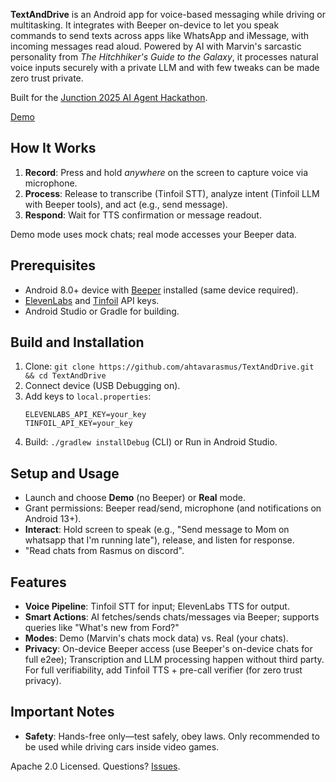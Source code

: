 **TextAndDrive** is an Android app for voice-based messaging while driving or multitasking. It integrates with Beeper on-device to let you speak commands to send texts across apps like WhatsApp and iMessage, with incoming messages read aloud. Powered by AI with Marvin's sarcastic personality from *The Hitchhiker's Guide to the Galaxy*, it processes natural voice inputs securely with a private LLM and with few tweaks can be made zero trust private.

Built for the [Junction 2025 AI Agent Hackathon](https://www.hackjunction.com/).

[Demo](https://github.com/user-attachments/assets/abe3a478-5003-44e1-b315-fd72aed0bb1b)

## How It Works
1. **Record**: Press and hold *anywhere* on the screen to capture voice via microphone.
2. **Process**: Release to transcribe (Tinfoil STT), analyze intent (Tinfoil LLM with Beeper tools), and act (e.g., send message).
3. **Respond**: Wait for TTS confirmation or message readout.

Demo mode uses mock chats; real mode accesses your Beeper data.

## Prerequisites
- Android 8.0+ device with [Beeper](https://www.beeper.com/) installed (same device required).
- [ElevenLabs](https://elevenlabs.io/) and [Tinfoil](https://tinfoil.sh/) API keys.
- Android Studio or Gradle for building.

## Build and Installation
1. Clone: `git clone https://github.com/ahtavarasmus/TextAndDrive.git && cd TextAndDrive`
2. Connect device (USB Debugging on).
3. Add keys to `local.properties`:
   ```
   ELEVENLABS_API_KEY=your_key
   TINFOIL_API_KEY=your_key
   ```
4. Build: `./gradlew installDebug` (CLI) or Run in Android Studio.

## Setup and Usage
- Launch and choose **Demo** (no Beeper) or **Real** mode.
- Grant permissions: Beeper read/send, microphone (and notifications on Android 13+).
- **Interact**: Hold screen to speak (e.g., "Send message to Mom on whatsapp that I'm running late"), release, and listen for response.
- "Read chats from Rasmus on discord".

## Features
- **Voice Pipeline**: Tinfoil STT for input; ElevenLabs TTS for output.
- **Smart Actions**: AI fetches/sends chats/messages via Beeper; supports queries like "What's new from Ford?"
- **Modes**: Demo (Marvin's chats mock data) vs. Real (your chats).
- **Privacy**: On-device Beeper access (use Beeper's on-device chats for full e2ee); Transcription and LLM processing happen without third party. For full verifiability, add Tinfoil TTS + pre-call verifier (for zero trust privacy).

## Important Notes
- **Safety**: Hands-free only—test safely, obey laws. Only recommended to be used while driving cars inside video games.

Apache 2.0 Licensed. Questions? [Issues](https://github.com/ahtavarasmus/TextAndDrive/issues).
